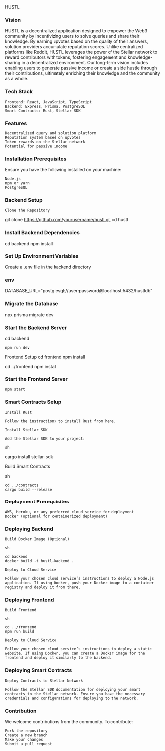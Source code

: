 HUSTL
### Vision

HUSTL is a decentralized application designed to empower the Web3 community by incentivizing users to solve queries and share their knowledge. By earning upvotes based on the quality of their answers, solution providers accumulate reputation scores. Unlike centralized platforms like Reddit, HUSTL leverages the power of the Stellar network to reward contributors with tokens, fostering engagement and knowledge-sharing in a decentralized environment. Our long-term vision includes enabling users to generate passive income or create a side hustle through their contributions, ultimately enriching their knowledge and the community as a whole.
### Tech Stack

    Frontend: React, JavaScript, TypeScript
    Backend: Express, Prisma, PostgreSQL
    Smart Contracts: Rust, Stellar SDK

### Features

    Decentralized query and solution platform
    Reputation system based on upvotes
    Token rewards on the Stellar network
    Potential for passive income

### Installation Prerequisites

Ensure you have the following installed on your machine:

    Node.js
    npm or yarn
    PostgreSQL

### Backend Setup

    Clone the Repository


git clone https://github.com/yourusername/hustl.git
cd hustl

### Install Backend Dependencies


cd backend
npm install

### Set Up Environment Variables

Create a .env file in the backend directory

### env

DATABASE_URL="postgresql://user:password@localhost:5432/hustldb"

### Migrate the Database


npx prisma migrate dev 

### Start the Backend Server

 cd backend

    npm run dev

Frontend Setup
    cd frontend
    npm install

cd ../frontend
npm install

### Start the Frontend Server

    

    npm start

### Smart Contracts Setup

    Install Rust

    Follow the instructions to install Rust from here.

    Install Stellar SDK

    Add the Stellar SDK to your project:

    sh

cargo install stellar-sdk

Build Smart Contracts

sh

    cd ../contracts
    cargo build --release

### Deployment Prerequisites

    AWS, Heroku, or any preferred cloud service for deployment
    Docker (optional for containerized deployment)

### Deploying Backend

    Build Docker Image (Optional)

    sh

    cd backend
    docker build -t hustl-backend .

    Deploy to Cloud Service

    Follow your chosen cloud service’s instructions to deploy a Node.js application. If using Docker, push your Docker image to a container registry and deploy it from there.

### Deploying Frontend

    Build Frontend

    sh

    cd ../frontend
    npm run build

    Deploy to Cloud Service

    Follow your chosen cloud service’s instructions to deploy a static website. If using Docker, you can create a Docker image for the frontend and deploy it similarly to the backend.

### Deploying Smart Contracts

    Deploy Contracts to Stellar Network

    Follow the Stellar SDK documentation for deploying your smart contracts to the Stellar network. Ensure you have the necessary credentials and configurations for deploying to the network.

### Contribution

We welcome contributions from the community. To contribute:

    Fork the repository
    Create a new branch
    Make your changes
    Submit a pull request